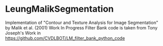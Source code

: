 # LeungMalikSegmentation
Implementation of "Contour and Texture Analysis for Image Segmentation" by Malik et al. (2001)
Work In Progress
Filter Bank code is taken from Tony Joseph's Work in 
https://github.com/CVDLBOT/LM_filter_bank_python_code
